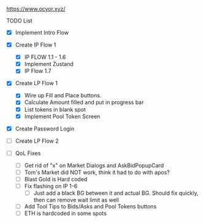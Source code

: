 https://www.ocyor.xyz/

TODO List

- [x] Implement Intro Flow
- [x] Create IP Flow 1
  - [x] IP FLOW 1.1 - 1.6
  - [x] Implement Zustand
  - [x] IP Flow 1.7
- [x] Create LP Flow 1
  - [x] Wire up Fill and Place buttons.
  - [x] Calculate Amount filled and put in progress bar
  - [x] List tokens in blank spot
  - [x] Implement Pool Token Screen
- [x] Create Password Login
- [ ] Create LP Flow 2

- [ ] QoL Fixes
  - [ ] Get rid of "x" on Market Dialogs and AskBidPopupCard
  - [ ] Tom's Market did NOT work, think it had to do with apos?
  - [ ] Blast Gold is Hard coded
  - [ ] Fix flashing on IP 1-6
    - [ ] Just add a black BG between it and actual BG. Should fix quickly, then can remove wait limit as well
  - [ ] Add Tool Tips to Bids/Asks and Pool Tokens buttons
  - [ ] ETH is hardcoded in some spots
